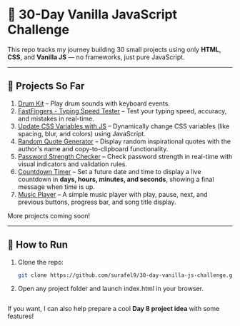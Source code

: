 # 🧠 30-Day Vanilla JavaScript Challenge

This repo tracks my journey building 30 small projects using only **HTML**, **CSS**, and **Vanilla JS** — no frameworks, just pure JavaScript.

---

## 📅 Projects So Far

1. [Drum Kit](./Day-01-Drum-Kit) – Play drum sounds with keyboard events.
2. [FastFingers - Typing Speed Tester](./Day-02-FastFingers%20-%20Typing%20Speed%20Tester) – Test your typing speed, accuracy, and mistakes in real-time.
3. [Update CSS Variables with JS](./Day-03-Update%20CSS%20Variables%20with%20JS) – Dynamically change CSS variables (like spacing, blur, and colors) using JavaScript.
4. [Random Quote Generator](./Day-04-Random%20Quote%20Generator) – Display random inspirational quotes with the author's name and copy-to-clipboard functionality.
5. [Password Strength Checker](./Day-05-Password%20Strength%20Checker) – Check password strength in real-time with visual indicators and validation rules.
6. [Countdown Timer](./Day-06-Countdown%20Timer) – Set a future date and time to display a live countdown in **days, hours, minutes, and seconds**, showing a final message when time is up.
7. [Music Player](./Day-07-%20Music%20Player) – A simple music player with play, pause, next, and previous buttons, progress bar, and song title display.

More projects coming soon!

---

## 🚀 How to Run

1. Clone the repo:
   ```bash
   git clone https://github.com/surafel9/30-day-vanilla-js-challenge.git
   ```
2. Open any project folder and launch index.html in your browser.
   ```

   ```

If you want, I can also help prepare a cool **Day 8 project idea** with some features!
